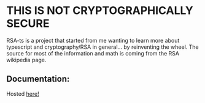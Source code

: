 # <strong> THIS IS NOT CRYPTOGRAPHICALLY SECURE</strong>
RSA-ts is a project that started from me wanting to learn more about
typescript and cryptography/RSA in general... by reinventing the wheel.
The source for most of the information and math is coming from the RSA wikipedia page.

## Documentation:
Hosted [here!](https://nicolor.tech/rsa-ts/index.html)

